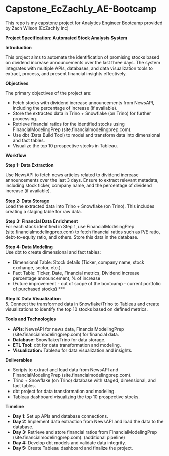 # Capstone_EcZachLy_AE-Bootcamp
This repo is my capstone project for Analytics Engineer Bootcamp provided by Zach Wilson (EcZachly Inc)

**Project Specification: Automated Stock Analysis System**

**Introduction**

This project aims to automate the identification of promising stocks based on dividend increase announcements over the last three days. The system integrates with multiple APIs, databases, and data visualization tools to extract, process, and present financial insights effectively.

**Objectives**

The primary objectives of the project are:

* Fetch stocks with dividend increase announcements from NewsAPI, including the percentage of increase (if available).  
* Store the extracted data in Trino \+ Snowflake (on Trino) for further processing.  
* Retrieve financial ratios for the identified stocks using FinancialModelingPrep (site.financialmodelingprep.com).  
* Use dbt (Data Build Tool) to model and transform data into dimensional and fact tables.  
* Visualize the top 10 prospective stocks in Tableau.

**Workflow**

**Step 1: Data Extraction**

Use NewsAPI to fetch news articles related to dividend increase announcements over the last 3 days. Ensure to extract relevant metadata, including stock ticker, company name, and the percentage of dividend increase (if available).

**Step 2: Data Storage**  
Load the extracted data into Trino \+ Snowflake (on Trino). This includes creating a staging table for raw data.

**Step 3: Financial Data Enrichment**  
For each stock identified in Step 1, use FinancialModelingPrep (site.financialmodelingprep.com) to fetch financial ratios such as P/E ratio, debt-to-equity ratio, and others. Store this data in the database.

**Step 4: Data Modeling**  
Use dbt to create dimensional and fact tables:

* Dimensional Table: Stock details (Ticker, company name, stock exchange, sector, etc.).  
* Fact Table: Ticker, Date, Financial metrics, Dividend increase percentage announcement, % of increase  
* (Future improvement \- out of scope of the bootcamp \- current portfolio of purchased stocks) \*\*\*

**Step 5: Data Visualization**  
5\. Connect the transformed data in Snowflake/Trino to Tableau and create visualizations to identify the top 10 stocks based on defined metrics.

**Tools and Technologies**

* **APIs**: NewsAPI for news data, FinancialModelingPrep (site.financialmodelingprep.com) for financial data.  
* **Database:** Snowflake/Trino for data storage.  
* **ETL Tool:** dbt for data transformation and modeling.  
* **Visualization:** Tableau for data visualization and insights.

**Deliverables**

* Scripts to extract and load data from NewsAPI and FinancialModelingPrep (site.financialmodelingprep.com).  
* Trino \+ Snowflake (on Trino) database with staged, dimensional, and fact tables.  
* dbt project for data transformation and modeling.  
* Tableau dashboard visualizing the top 10 prospective stocks.

**Timeline**

* **Day 1**: Set up APIs and database connections.  
* **Day 2:** Implement data extraction from NewsAPI and load the data to the database.  
* **Day 3:** Retrieve and store financial ratios from FinancialModelingPrep (site.financialmodelingprep.com). (additional pipeline)  
* **Day 4:** Develop dbt models and validate data integrity.  
* **Day 5:** Create Tableau dashboard and finalize the project.
